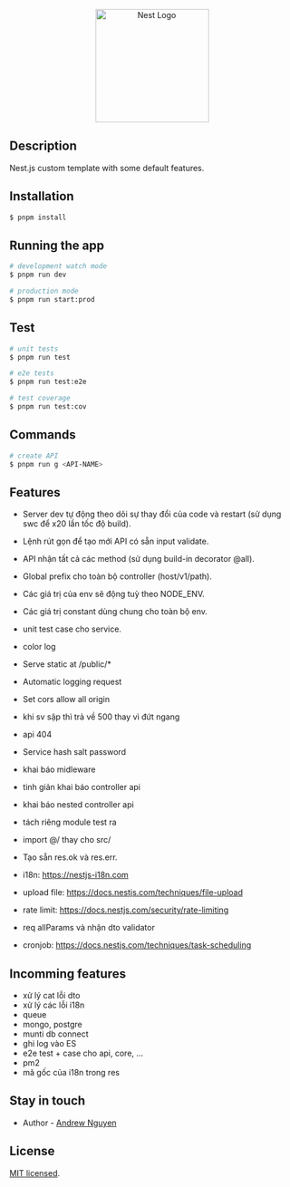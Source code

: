 <p align="center">
  <a href="http://nestjs.com/" target="blank">
    <img src="https://nestjs.com/img/logo-small.svg" width="200" alt="Nest Logo" />
  </a>
</p>

## Description

Nest.js custom template with some default features.

## Installation

```bash
$ pnpm install
```

## Running the app

```bash
# development watch mode
$ pnpm run dev

# production mode
$ pnpm run start:prod
```

## Test

```bash
# unit tests
$ pnpm run test

# e2e tests
$ pnpm run test:e2e

# test coverage
$ pnpm run test:cov
```

## Commands
```bash
# create API
$ pnpm run g <API-NAME>
```

## Features
- Server dev tự động theo dõi sự thay đổi của code và restart (sử dụng swc để x20 lần tốc độ build).
- Lệnh rút gọn để tạo mới API có sẵn input validate.
- API nhận tất cả các method (sử dụng build-in decorator @all).
- Global prefix cho toàn bộ controller (host/v1/path).
- Các giá trị của env sẽ động tuỳ theo NODE_ENV.
- Các giá trị constant dùng chung cho toàn bộ env.
- unit test case cho service.
- color log
- Serve static at /public/*
- Automatic logging request
- Set cors allow all origin
- khi sv sập thì trả về 500 thay vì đứt ngang
- api 404
- Service hash salt password
- khai báo midleware
- tinh giản khai báo controller api
- khai báo nested controller api
- tách riêng module test ra
- import @/ thay cho src/
- Tạo sẵn res.ok và res.err.
- i18n: https://nestjs-i18n.com
- upload file: https://docs.nestjs.com/techniques/file-upload
- rate limit: https://docs.nestjs.com/security/rate-limiting

- req allParams và nhận dto validator
- cronjob: https://docs.nestjs.com/techniques/task-scheduling

## Incomming features
- xử lý cat lỗi dto
- xử lý các lỗi i18n
- queue
- mongo, postgre
- munti db connect
- ghi log vào ES
- e2e test + case cho api, core, ...
- pm2
- mã gốc của i18n trong res

## Stay in touch

- Author - [Andrew Nguyen](https://github.com/nguyenleminhdev)

## License

[MIT licensed](LICENSE).
